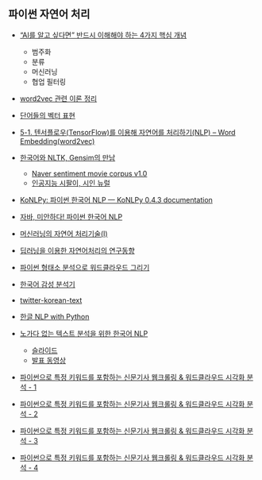 ## 파이썬 자연어 처리

* [“AI를 알고 싶다면” 반드시 이해해야 하는 4가지 핵심 개념](http://www.itworld.co.kr/news/105221)
    - 범주화
    - 분류
    - 머신러닝
    - 협업 필터링
* [word2vec 관련 이론 정리](https://shuuki4.wordpress.com/2016/01/27/word2vec-%EA%B4%80%EB%A0%A8-%EC%9D%B4%EB%A1%A0-%EC%A0%95%EB%A6%AC/)
* [단어들의 벡터 표현](https://tensorflowkorea.gitbooks.io/tensorflow-kr/content/g3doc/tutorials/word2vec/)
* [5-1. 텐서플로우(TensorFlow)를 이용해 자연어를 처리하기(NLP) – Word Embedding(word2vec)](http://solarisailab.com/archives/374)
* [한국어와 NLTK, Gensim의 만남](https://www.slideshare.net/lucypark/nltk-gensim)
    - [Naver sentiment movie corpus v1.0](https://github.com/e9t/nsmc/)
    - [인공지능 시팔이, 시인 뉴럴](https://github.com/carpedm20/poet-neural)

* [KoNLPy: 파이썬 한국어 NLP — KoNLPy 0.4.3 documentation](http://konlpy-ko.readthedocs.io/ko/v0.4.3/)
* [자바, 미안하다! 파이썬 한국어 NLP](https://www.slideshare.net/lucypark/py-con-2014-38531830)
* [머신러닝의 자연어 처리기술(I)](https://www.slideshare.net/ssuser06e0c5/i-64267027)
* [딥러닝을 이용한 자연어처리의 연구동향](https://www.slideshare.net/ssuser06e0c5/ss-64417928)

* [파이썬 형태소 분석으로 워드클라우드 그리기](https://thinkwarelab.wordpress.com/2016/08/30/%ED%8C%8C%EC%9D%B4%EC%8D%AC-%ED%98%95%ED%83%9C%EC%86%8C-%EB%B6%84%EC%84%9D%EC%9C%BC%EB%A1%9C-%EC%9B%8C%EB%93%9C%ED%81%B4%EB%9D%BC%EC%9A%B0%EB%93%9C-%EA%B7%B8%EB%A6%AC%EA%B8%B0/)

* [한국어 감성 분석기](https://github.com/mrlee23/KoreanSentimentAnalyzer)
* [twitter-korean-text](https://github.com/twitter/twitter-korean-text)
* [한글 NLP with Python](http://andersonjo.github.io/nlp/2016/12/28/NLP/)

* [노가다 없는 텍스트 분석을 위한 한국어 NLP](https://www.pycon.kr/2017/program/172)
    - [슬라이드](https://www.slideshare.net/kimhyunjoonglovit/pycon2017-koreannlp)
    - [발표 동영상](https://www.youtube.com/watch?v=dxkbvZmbLWc)


* [파이썬으로 특정 키워드를 포함하는 신문기사 웹크롤링 & 워드클라우드 시각화 분석 - 1](http://yoonpunk.tistory.com/3)
* [파이썬으로 특정 키워드를 포함하는 신문기사 웹크롤링 & 워드클라우드 시각화 분석 - 2](http://yoonpunk.tistory.com/4)
* [파이썬으로 특정 키워드를 포함하는 신문기사 웹크롤링 & 워드클라우드 시각화 분석 - 3](http://yoonpunk.tistory.com/6)
* [파이썬으로 특정 키워드를 포함하는 신문기사 웹크롤링 & 워드클라우드 시각화 분석 - 4](http://yoonpunk.tistory.com/7)

